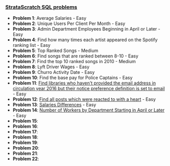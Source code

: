 
### [StrataScratch SQL problems](https://platform.stratascratch.com/coding?code_type=3)

* **Problem 1**: Average Salaries  - Easy
* **Problem 2**: Unique Users Per Client Per Month - Easy
* **Problem 3**: Admin Department Employees Beginning in April or Later - Easy
* **Problem 4**: Find how many times each artist appeared on the Spotify ranking list - Easy
* **Problem 5**: Top Ranked Songs - Medium
* **Problem 6**: Find songs that are ranked between 8-10 - Easy
* **Problem 7**: Find the top 10 ranked songs in 2010 - Medium
* **Problem 8**: Lyft Driver Wages - Easy
* **Problem 9**: Churro Activity Date - Easy
* **Problem 10**: Find the base pay for Police Captains - Easy
* **Problem 11**: [Find libraries who haven't provided the email address in circulation year 2016 but their notice preference definition is set to email](https://platform.stratascratch.com/coding/9924-find-libraries-who-havent-provided-the-email-address-in-2016-but-their-notice-preference-definition-is-set-to-email?code_type=3) - Easy
* **Problem 12**: [Find all posts which were reacted to with a heart](https://platform.stratascratch.com/coding/10087-find-all-posts-which-were-reacted-to-with-a-heart?code_type=3) - Easy
* **Problem 13**: [Salaries Differences](https://platform.stratascratch.com/coding/10308-salaries-differences?code_type=3) - Easy
* **Problem 14**: [Number of Workers by Department Starting in April or Later](https://platform.stratascratch.com/coding/9847-find-the-number-of-workers-by-department?code_type=3) - Easy
* **Problem 15**: 
* **Problem 16**: 
* **Problem 17**: 
* **Problem 18**: 
* **Problem 19**: 
* **Problem 20**: 
* **Problem 21**: 
* **Problem 22**: 
